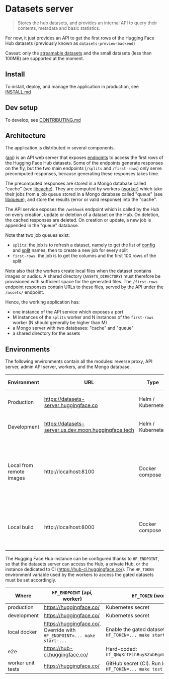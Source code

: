 # Datasets server

> Stores the hub datasets, and provides an internal API to query their contents, metadata and basic statistics.

For now, it just provides an API to get the first rows of the Hugging Face Hub datasets (previously known as `datasets-preview-backend`)

Caveat: only the [streamable datasets](https://huggingface.co/docs/datasets/stream) and the small datasets (less than 100MB) are supported at the moment.

## Install

To install, deploy, and manage the application in production, see [INSTALL.md](./INSTALL.md)

## Dev setup

To develop, see [CONTRIBUTING.md](./CONTRIBUTING.md)

## Architecture

The application is distributed in several components.

([api](./services/api)) is an API web server that exposes [endpoints](./services/api/README.md#endpoints) to access the first rows of the Hugging Face Hub datasets. Some of the endpoints generate responses on the fly, but the two main endpoints (`/splits` and `/first-rows`) only serve precomputed responses, because generating these responses takes time.

The precomputed responses are stored in a Mongo database called "cache" (see [libcache](./libs/libcache)). They are computed by workers ([worker](./services/worker)) which take their jobs from a job queue stored in a Mongo database called "queue" (see [libqueue](./libs/libqueue)), and store the results (error or valid response) into the "cache".

The API service exposes the `/webhook` endpoint which is called by the Hub on every creation, update or deletion of a dataset on the Hub. On deletion, the cached responses are deleted. On creation or update, a new job is appended in the "queue" database.

Note that two job queues exist:

- `splits`: the job is to refresh a dataset, namely to get the list of [config](https://huggingface.co/docs/datasets/v2.1.0/en/load_hub#select-a-configuration) and [split](https://huggingface.co/docs/datasets/v2.1.0/en/load_hub#select-a-split) names, then to create a new job for every split
- `first-rows`: the job is to get the columns and the first 100 rows of the split

Note also that the workers create local files when the dataset contains images or audios. A shared directory (`ASSETS_DIRECTORY`) must therefore be provisioned with sufficient space for the generated files. The `/first-rows` endpoint responses contain URLs to these files, served by the API under the `/assets/` endpoint.

Hence, the working application has:

- one instance of the API service which exposes a port
- M instances of the `splits` worker and N instances of the `first-rows` worker (N should generally be higher than M)
- a Mongo server with two databases: "cache" and "queue"
- a shared directory for the assets

## Environments

The following environments contain all the modules: reverse proxy, API server, admin API server, workers, and the Mongo database.

| Environment              | URL                                                  | Type              | How to deploy                                                        |
| ------------------------ | ---------------------------------------------------- | ----------------- | -------------------------------------------------------------------- |
| Production               | https://datasets-server.huggingface.co               | Helm / Kubernetes | `make upgrade-prod` in [chart](./chart)                              |
| Development              | https://datasets-server.us.dev.moon.huggingface.tech | Helm / Kubernetes | `make upgrade-dev` in [chart](./chart)                               |
| Local from remote images | http://localhost:8100                                | Docker compose    | `make start-from-remote-images` (fetches docker images from AWS ECR) |
| Local build              | http://localhost:8000                                | Docker compose    | `make start-from-local-code` (builds docker images)                  |

The Hugging Face Hub instance can be configured thanks to `HF_ENDPOINT`, so that the datasets server can access the Hub, a private Hub, or the instance dedicated to CI (https://hub-ci.huggingface.co/). The `HF_TOKEN` environment variable used by the workers to access the gated datasets must be set accordingly.

| Where             | `HF_ENDPOINT` (api, worker)                                             | `HF_TOKEN` (worker)                                           |
| ----------------- | ----------------------------------------------------------------------- | ------------------------------------------------------------- |
| production        | https://huggingface.co/                                                 | Kubernetes secret                                             |
| development       | https://huggingface.co/                                                 | Kubernetes secret                                             |
| local docker      | https://huggingface.co/. Override with `HF_ENDPOINT=... make start-...` | Enable the gated datasets with `HF_TOKEN=... make start-...`  |
| e2e               | https://hub-ci.huggingface.co/                                          | Hard-coded: `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`           |
| worker unit tests | https://huggingface.co/                                                 | GitHub secret (CI). Run locally with `HF_TOKEN=... make test` |
